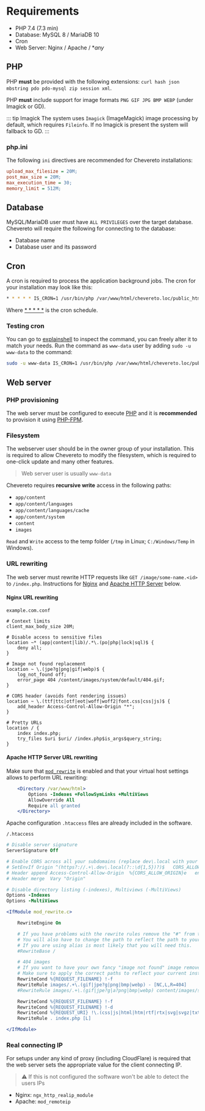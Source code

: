 # Requirements

- PHP 7.4 (7.3 min)
- Database: MySQL 8 / MariaDB 10
- Cron
- Web Server: Nginx / Apache / **any*

## PHP

PHP **must** be provided with the following extensions: `curl hash json mbstring pdo pdo-mysql zip session xml`.

PHP **must** include support for image formats `PNG GIF JPG BMP WEBP` (under Imagick or GD).

::: tip Imagick
The system uses `Imagick` (ImageMagick) image processing by default, which requires `Fileinfo`. If no Imagick is present the system will fallback to GD.
:::

### php.ini

The following `ini` directives are recommended for Chevereto installations:

```ini
upload_max_filesize = 20M;
post_max_size = 20M;
max_execution_time = 30;
memory_limit = 512M;
```

## Database

MySQL/MariaDB user must have `ALL PRIVILEGES` over the target database. Chevereto will require the following for connecting to the database:

- Database name
- Database user and its password

## Cron

A cron is required to process the application background jobs. The cron for your installation may look like this:

```sh
* * * * * IS_CRON=1 /usr/bin/php /var/www/html/chevereto.loc/public_html/cron.php >/dev/null 2>&1
```

Where [* * * * *](https://crontab.guru/#*_*_*_*_*) is the cron schedule.

### Testing cron

You can go to [explainshell](https://explainshell.com/explain?cmd=IS_CRON%3D1+%2Fusr%2Fbin%2Fphp+%2Fvar%2Fwww%2Fhtml%2Fchevereto.loc%2Fpublic_html%2Fcron.php+%3E%2Fdev%2Fnull+2%3E%261) to inspect the command, you can freely alter it to match your needs. Run the command as `www-data` user by adding `sudo -u www-data` to the command:

```sh
sudo -u www-data IS_CRON=1 /usr/bin/php /var/www/html/chevereto.loc/public_html/cron.php >/dev/null 2>&1
```

## Web server

### PHP provisioning

The web server must be configured to execute [PHP](http://php.net/) and it is **recommended** to provision it using [PHP-FPM](https://www.php.net/manual/en/install.fpm.php).

### Filesystem

The webserver user should be in the owner group of your installation. This is required to allow Chevereto to modify the filesystem, which is required to one-click update and many other features.

> Web server user is usually `www-data`

Chevereto requires **recursive write** access in the following paths:

- `app/content`
- `app/content/languages`
- `app/content/languages/cache`
- `app/content/system`
- `content`
- `images`

`Read` and `Write` access to the temp folder (`/tmp` in Linux; `C:/Windows/Temp` in Windows).

### URL rewriting

The web server must rewrite HTTP requests like `GET /image/some-name.<id>` to `/index.php`. Instructions for [Nginx](https://nginx.org/) and [Apache HTTP Server](https://httpd.apache.org/) below.

#### Nginx URL rewriting

`example.com.conf`

```nginx
# Context limits
client_max_body_size 20M;

# Disable access to sensitive files
location ~* (app|content|lib)/.*\.(po|php|lock|sql)$ {
    deny all;
}

# Image not found replacement
location ~ \.(jpe?g|png|gif|webp)$ {
    log_not_found off;
    error_page 404 /content/images/system/default/404.gif;
}

# CORS header (avoids font rendering issues)
location ~ \.(ttf|ttc|otf|eot|woff|woff2|font.css|css|js)$ {
    add_header Access-Control-Allow-Origin "*";
}

# Pretty URLs
location / {
    index index.php;
    try_files $uri $uri/ /index.php$is_args$query_string;
}
```

#### Apache HTTP Server URL rewriting

Make sure that [`mod_rewrite`](https://httpd.apache.org/docs/current/mod/mod_rewrite.html) is enabled and that your virtual host settings allows to perform URL rewriting:

```apache
    <Directory /var/www/html>
        Options -Indexes +FollowSymLinks +MultiViews
        AllowOverride All
        Require all granted
    </Directory>
```

Apache configuration `.htaccess` files are already included in the software.

`/.htaccess`

```apache
# Disable server signature
ServerSignature Off

# Enable CORS across all your subdomains (replace dev\.local with your domain\.com)
# SetEnvIf Origin ^(https?://.+\.dev\.local(?::\d{1,5})?)$   CORS_ALLOW_ORIGIN=$1
# Header append Access-Control-Allow-Origin  %{CORS_ALLOW_ORIGIN}e   env=CORS_ALLOW_ORIGIN
# Header merge  Vary "Origin"

# Disable directory listing (-indexes), Multiviews (-MultiViews)
Options -Indexes
Options -MultiViews

<IfModule mod_rewrite.c>

    RewriteEngine On

    # If you have problems with the rewrite rules remove the "#" from the following RewriteBase line
    # You will also have to change the path to reflect the path to your Chevereto installation
    # If you are using alias is most likely that you will need this.
    #RewriteBase /

    # 404 images
    # If you want to have your own fancy "image not found" image remove the "#" from RewriteCond and RewriteRule lines
    # Make sure to apply the correct paths to reflect your current installation
    RewriteCond %{REQUEST_FILENAME} !-f
    RewriteRule images/.+\.(gif|jpe?g|png|bmp|webp) - [NC,L,R=404]
    #RewriteRule images/.+\.(gif|jpe?g|a?png|bmp|webp) content/images/system/default/404.gif [NC,L]

    RewriteCond %{REQUEST_FILENAME} !-f
    RewriteCond %{REQUEST_FILENAME} !-d
    RewriteCond %{REQUEST_URI} !\.(css|js|html|htm|rtf|rtx|svg|svgz|txt|xsd|xsl|xml|asf|asx|wax|wmv|wmx|avi|bmp|class|divx|doc|docx|exe|gif|gz|gzip|ico|jpe?g|jpe|mdb|mid|midi|mov|qt|mp3|m4a|mp4|m4v|mpeg|mpg|mpe|mpp|odb|odc|odf|odg|odp|ods|odt|ogg|pdf|png|pot|pps|ppt|pptx|ra|ram|swf|tar|tif|tiff|wav|webp|wma|wri|xla|xls|xlsx|xlt|xlw|zip)$ [NC]
    RewriteRule . index.php [L]

</IfModule>
```

### Real connecting IP

For setups under any kind of proxy (including CloudFlare) is required that the web server sets the appropriate value for the client connecting IP.

> ⚠ If this is not configured the software won't be able to detect the users IPs

- Nginx: `ngx_http_realip_module`
- Apache: `mod_remoteip`

